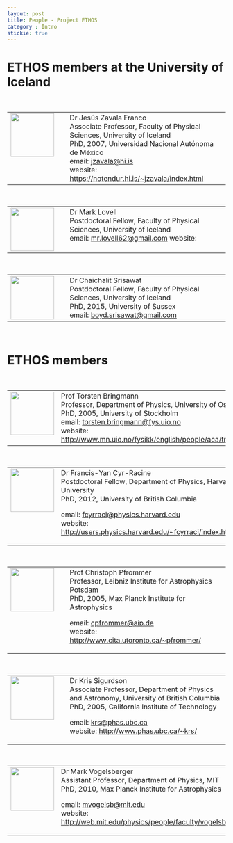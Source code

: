 ```yaml
---
layout: post
title: People - Project ETHOS
category : Intro
stickie: true
---
```


# ETHOS members at the University of Iceland
<br>
<table>
  <tr>
    <td width="120px" valign="top"><img src="https://upload.wikimedia.org/wikipedia/commons/thumb/c/c3/NGC_4414_%28NASA-med%29.jpg/1200px-NGC_4414_%28NASA-med%29.jpg" width="100px"></td>
    <td valign="top"> 
Dr Jesús Zavala Franco <br>
Associate Professor, Faculty of Physical Sciences, University of Iceland <br>
PhD, 2007, Universidad Nacional Autónoma de México  <br>
email: <a href="mailto:jzavala@hi.is">jzavala@hi.is</a> <br>
website: <a href="https://notendur.hi.is/~jzavala/index.html">https://notendur.hi.is/~jzavala/index.html</a>
  </td>
  </tr>
</table>

<br>

<table>
  <tr>
    <td width="120px" valign="top"><img src="https://upload.wikimedia.org/wikipedia/commons/thumb/c/c3/NGC_4414_%28NASA-med%29.jpg/1200px-NGC_4414_%28NASA-med%29.jpg" width="100px"></td>
    <td valign="top"> 
Dr Mark Lovell<br>
Postdoctoral Fellow, Faculty of Physical Sciences, University of Iceland <br> 
email: <a href="mailto:mr.lovell62@gmail.com">mr.lovell62@gmail.com</a>
website: 
  </td>
  </tr>
</table>

<br>
<table>
  <tr>
    <td width="120px" valign="top"><img src="https://upload.wikimedia.org/wikipedia/commons/thumb/c/c3/NGC_4414_%28NASA-med%29.jpg/1200px-NGC_4414_%28NASA-med%29.jpg" width="100px"></td>
    <td valign="top"> 
Dr Chaichalit Srisawat <br>
Postdoctoral Fellow, Faculty of Physical Sciences, University of Iceland <br>
PhD, 2015, University of Sussex <br>
email: <a href="mailto:boyd.srisawat@gmail.com">boyd.srisawat@gmail.com</a>
  </td>
  </tr>
</table>
  
<br>

# ETHOS members
<br>
<table>
  <tr>
    <td width="120px" valign="top"><img src="https://upload.wikimedia.org/wikipedia/commons/thumb/c/c3/NGC_4414_%28NASA-med%29.jpg/1200px-NGC_4414_%28NASA-med%29.jpg" width="100px"></td>
    <td valign="top"> 
Prof Torsten Bringmann <br>
Professor, Department of Physics, University of Oslo <br>
PhD, 2005, University of Stockholm <br>
email: <a href="mailto:torsten.bringmann@fys.uio.no">torsten.bringmann@fys.uio.no</a> <br>
website: <a href="http://www.mn.uio.no/fysikk/english/people/aca/troms/">http://www.mn.uio.no/fysikk/english/people/aca/troms/</a><br>
  </td>
  </tr>
</table>
<br>
<table>
  <tr>
    <td width="120px" valign="top"><img src="https://upload.wikimedia.org/wikipedia/commons/thumb/c/c3/NGC_4414_%28NASA-med%29.jpg/1200px-NGC_4414_%28NASA-med%29.jpg" width="100px"></td>
    <td valign="top"> 
Dr Francis-Yan Cyr-Racine <br>
Postdoctoral Fellow, Department of Physics, Harvard University <br>
PhD, 2012, University of British Columbia <br>

email: <a href="mailto:fcyrraci@physics.harvard.edu">fcyrraci@physics.harvard.edu</a> <br>
website: <a href="http://users.physics.harvard.edu/~fcyrraci/index.html">http://users.physics.harvard.edu/~fcyrraci/index.html</a> <br>
  </td>
  </tr>
</table>

<br>
<table>
  <tr>
    <td width="120px" valign="top"><img src="https://upload.wikimedia.org/wikipedia/commons/thumb/c/c3/NGC_4414_%28NASA-med%29.jpg/1200px-NGC_4414_%28NASA-med%29.jpg" width="100px"></td>
    <td valign="top"> 
Prof Christoph Pfrommer <br>
Professor, Leibniz Institute for Astrophysics Potsdam <br>
PhD, 2005, Max Planck Institute for Astrophysics <br>

email: <a href="mailto:cpfrommer@aip.de">cpfrommer@aip.de</a> <br>
website: <a href="http://www.cita.utoronto.ca/~pfrommer/">http://www.cita.utoronto.ca/~pfrommer/</a> <br>
  </td>
  </tr>
</table>

<br>
<table>
  <tr>
    <td width="120px" valign="top"><img src="https://upload.wikimedia.org/wikipedia/commons/thumb/c/c3/NGC_4414_%28NASA-med%29.jpg/1200px-NGC_4414_%28NASA-med%29.jpg" width="100px"></td>
    <td valign="top"> 
Dr Kris Sigurdson <br>
Associate Professor, Department of Physics and Astronomy, University of British Columbia <br>
PhD, 2005, California Institute of Technology <br>

email: <a href="mailto:krs@phas.ubc.ca">krs@phas.ubc.ca</a><br>
website: <a href="http://www.phas.ubc.ca/~krs/">http://www.phas.ubc.ca/~krs/</a> <br>
  </td>
  </tr>
</table>
<br>
<table>
  <tr>
    <td width="120px" valign="top"><img src="https://upload.wikimedia.org/wikipedia/commons/thumb/c/c3/NGC_4414_%28NASA-med%29.jpg/1200px-NGC_4414_%28NASA-med%29.jpg" width="100px"></td>
    <td valign="top"> 
Dr Mark Vogelsberger <br>
Assistant Professor, Department of Physics, MIT <br>
PhD, 2010, Max Planck Institute for Astrophysics <br> 

email: <a href="mailto:mvogelsb@mit.edu">mvogelsb@mit.edu</a> <br>
website: <a href="http://web.mit.edu/physics/people/faculty/vogelsberger_mark.html ">http://web.mit.edu/physics/people/faculty/vogelsberger_mark.html</a> <br>
   </td>
  </tr>
</table>
